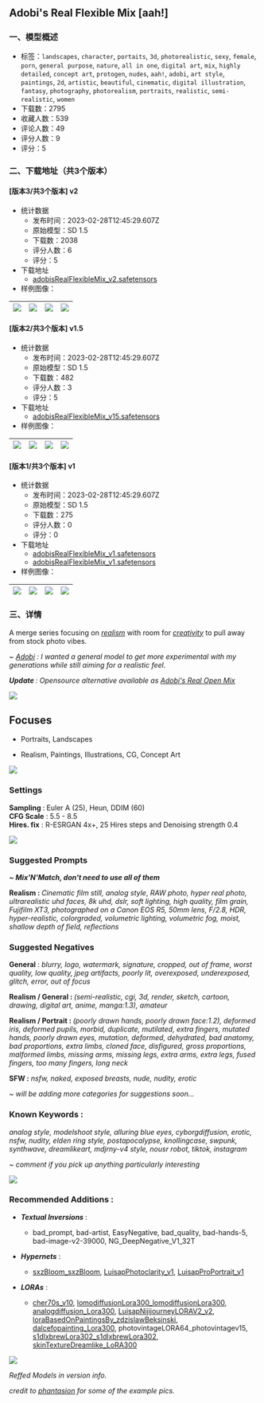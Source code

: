 ## Adobi's Real Flexible Mix [aah!]
### 一、模型概述

- 标签：`landscapes`, `character`, `portaits`, `3d`, `photorealistic`, `sexy`, `female`, `porn`, `general purpose`, `nature`, `all in one`, `digital art`, `mix`, `highly detailed`, `concept art`, `protogen`, `nudes`, `aah!`, `adobi`, `art style`, `paintings`, `2d`, `artistic`, `beautiful`, `cinematic`, `digital illustration`, `fantasy`, `photography`, `photorealism`, `portraits`, `realistic`, `semi-realistic`, `women`
- 下载数：2795
- 收藏人数：539
- 评论人数：49
- 评分人数：9
- 评分：5

### 二、下载地址（共3个版本）

#### [版本3/共3个版本] v2

- 统计数据
  - 发布时间：2023-02-28T12:45:29.607Z
  - 原始模型：SD 1.5
  - 下载数：2038
  - 评分人数：6
  - 评分：5
- 下载地址
  - [adobisRealFlexibleMix_v2.safetensors](https://civitai.com/api/download/models/16523)
- 样例图像：

| <img src="https://image.civitai.com/xG1nkqKTMzGDvpLrqFT7WA/b515fc1f-137d-4cea-1842-9b98bc70bc00/width=450/167398.jpeg" /> | <img src="https://image.civitai.com/xG1nkqKTMzGDvpLrqFT7WA/f074f6b4-f589-4a57-a87e-df3c01ed6e00/width=450/167635.jpeg" /> | <img src="https://image.civitai.com/xG1nkqKTMzGDvpLrqFT7WA/a5a52b32-2e78-433d-cd18-86fee7ef3900/width=450/167634.jpeg" /> | <img src="https://image.civitai.com/xG1nkqKTMzGDvpLrqFT7WA/8c9a715a-08e1-481c-b350-d3d36c642700/width=450/167397.jpeg" /> |
| ---- | ---- | ---- | ---- |

#### [版本2/共3个版本] v1.5

- 统计数据
  - 发布时间：2023-02-28T12:45:29.607Z
  - 原始模型：SD 1.5
  - 下载数：482
  - 评分人数：3
  - 评分：5
- 下载地址
  - [adobisRealFlexibleMix_v15.safetensors](https://civitai.com/api/download/models/15573)
- 样例图像：

| <img src="https://image.civitai.com/xG1nkqKTMzGDvpLrqFT7WA/d43a426a-483d-423c-d874-fdaca06cdb00/width=450/155733.jpeg" /> | <img src="https://image.civitai.com/xG1nkqKTMzGDvpLrqFT7WA/8238d9f2-b9ee-4565-bee1-ae40d9509b00/width=450/156764.jpeg" /> | <img src="https://image.civitai.com/xG1nkqKTMzGDvpLrqFT7WA/0648a198-0e93-4792-d791-587857acfd00/width=450/157180.jpeg" /> | <img src="https://image.civitai.com/xG1nkqKTMzGDvpLrqFT7WA/69c6f533-0474-4f1a-a6d8-b7e17bfd0f00/width=450/155727.jpeg" /> |
| ---- | ---- | ---- | ---- |

#### [版本1/共3个版本] v1

- 统计数据
  - 发布时间：2023-02-28T12:45:29.607Z
  - 原始模型：SD 1.5
  - 下载数：275
  - 评分人数：0
  - 评分：0
- 下载地址
  - [adobisRealFlexibleMix_v1.safetensors](https://civitai.com/api/download/models/8682?type=Model&format=SafeTensor&size=full&fp=fp16)
  - [adobisRealFlexibleMix_v1.safetensors](https://civitai.com/api/download/models/8682)
- 样例图像：

| <img src="https://image.civitai.com/xG1nkqKTMzGDvpLrqFT7WA/3bba46e8-af5d-45fe-68f2-b6ea9234c000/width=450/86995.jpeg" /> | <img src="https://image.civitai.com/xG1nkqKTMzGDvpLrqFT7WA/a8ec4e8d-e956-44f7-b3cf-784159b58c00/width=450/82704.jpeg" /> | <img src="https://image.civitai.com/xG1nkqKTMzGDvpLrqFT7WA/518333a3-6126-4c82-e6a1-2af70a458700/width=450/82882.jpeg" /> | <img src="https://image.civitai.com/xG1nkqKTMzGDvpLrqFT7WA/992c741a-38f4-48d9-42dc-2bdfa153eb00/width=450/82716.jpeg" /> |
| ---- | ---- | ---- | ---- |


### 三、详情
<p>A merge series focusing on <em><u>realism</u></em> with room for <em><u>creativity</u></em> to pull away from stock photo vibes.</p><p><em>~ </em><a rel="ugc" href="https://civitai.com/user/adobi"><em>Adobi</em></a><em> : I wanted a general model to get more experimental with my generations while still aiming for a realistic feel.</em></p><p><strong><em>Update </em></strong><em>: Opensource alternative available as </em><a target="_blank" rel="ugc" href="https://civitai.com/models/13174/adobis-real-open-mix-aah"><em>Adobi's Real Open Mix</em></a></p><img src="https://imagecache.civitai.com/xG1nkqKTMzGDvpLrqFT7WA/1c4518b5-10fb-4812-b914-e99a21e59c00/width=525" /><h2>Focuses</h2><ul><li><p>Portraits, Landscapes</p></li><li><p>Realism, Paintings, Illustrations, CG, Concept Art</p></li></ul><p></p><img src="https://imagecache.civitai.com/xG1nkqKTMzGDvpLrqFT7WA/6116ca38-ee9d-4641-9f47-a0e48854b800/width=525" /><h3>Settings</h3><p><strong>Sampling </strong>: Euler A (25), Heun, DDIM (60)<br /><strong>CFG Scale</strong> : 5.5 - 8.5<br /><strong>Hires. fix</strong> : R-ESRGAN 4x+, 25 Hires steps and Denoising strength 0.4</p><p></p><img src="https://imagecache.civitai.com/xG1nkqKTMzGDvpLrqFT7WA/f0e976d3-01f6-4ab3-55e2-c1b111baeb00/width=525" /><h3><strong>Suggested Prompts</strong></h3><p><strong><em>~ Mix'N'Match, don't need to use all of them</em></strong></p><p><strong>Realism : </strong><em>Cinematic film still, analog style</em>, <em>RAW photo, hyper real photo, ultrarealistic uhd faces, 8k uhd, dslr, soft lighting, high quality, film grain, Fujifilm XT3, photographed on a Canon EOS R5, 50mm lens, F/2.8, HDR, hyper-realistic, colorgraded, volumetric lighting, volumetric fog, moist, shallow depth of field, reflections</em></p><h3><strong>Suggested Negatives</strong></h3><p><strong>General</strong> : <em>blurry, logo, watermark, signature, cropped, out of frame, worst quality, low quality, jpeg artifacts, poorly lit, overexposed, underexposed, glitch, error, out of focus</em></p><p><strong>Realism / General : </strong><em>(semi-realistic, cgi, 3d, render, sketch, cartoon, drawing, digital art, anime, manga:1.3), amateur</em></p><p><strong>Realism / Portrait : </strong><em>(poorly drawn hands, poorly drawn face:1.2), deformed iris, deformed pupils, morbid, duplicate, mutilated, extra fingers, mutated hands, poorly drawn eyes, mutation, deformed, dehydrated, bad anatomy, bad proportions, extra limbs, cloned face, disfigured, gross proportions, malformed limbs, missing arms, missing legs, extra arms, extra legs, fused fingers, too many fingers, long neck</em></p><p><strong>SFW :</strong> <em>nsfw, naked, exposed breasts, nude, nudity, erotic</em></p><p><em>~ will be adding more categories for suggestions soon...</em></p><p></p><h3>Known Keywords :</h3><p><em>analog style, modelshoot style, alluring blue eyes, cyborgdiffusion, erotic, nsfw, nudity, elden ring style, postapocalypse, knollingcase, swpunk, synthwave, dreamlikeart, mdjrny-v4 style, nousr robot, tiktok, instagram</em></p><p><em>~ comment if you pick up anything particularly interesting</em></p><img src="https://imagecache.civitai.com/xG1nkqKTMzGDvpLrqFT7WA/cde35051-db21-4f1f-1dc5-cb2af04e0f00/width=525" /><h3>Recommended Additions :</h3><ul><li><p><strong><em>Textual Inversions</em> </strong>:</p><ul><li><p>bad_prompt, bad-artist, EasyNegative, bad_quality, bad-hands-5, bad-image-v2-39000, NG_DeepNegative_V1_32T</p></li></ul></li><li><p><strong><em>Hypernets</em></strong> :</p><ul><li><p><a target="_blank" rel="ugc" href="https://civitai.com/models/4845/sxz-bloom">sxzBloom_sxzBloom</a>, <a target="_blank" rel="ugc" href="https://civitai.com/models/3827/luisap-photoclarity">LuisapPhotoclarity_v1</a>, <a target="_blank" rel="ugc" href="https://civitai.com/models/4850/luisappro-portrait">LuisapProPortrait_v1</a></p></li></ul></li><li><p><strong><em>LORAs</em></strong> :</p><ul><li><p><a target="_blank" rel="ugc" href="https://civitai.com/models/5435/cher-70s">cher70s_v10</a>, <a target="_blank" rel="ugc" href="https://civitai.com/models/6723/lomodiffusionlora300">lomodiffusionLora300_lomodiffusionLora300</a>, <a target="_blank" rel="ugc" href="https://civitai.com/models/6457/analogdiffusionlora300">analogdiffusion_Lora300</a>, <a target="_blank" rel="ugc" href="https://civitai.com/models/5163/luisap-nijijourney-lora-v2-1mb">LuisapNijijourneyLORAV2_v2</a>, <a target="_blank" rel="ugc" href="https://civitai.com/models/7019/lora-based-on-paintings-by-zdzislaw-beksinski">loraBasedOnPaintingsBy_zdzislawBeksinski</a>, <a target="_blank" rel="ugc" href="https://civitai.com/models/7183/dalcefopaintinglora300">dalcefopainting_Lora300</a>, photovintageLORA64_photovintagev15, <a target="_blank" rel="ugc" href="https://civitai.com/models/6189/s1dlxbrewlora302">s1dlxbrewLora302_s1dlxbrewLora302</a>, <a target="_blank" rel="ugc" href="https://civitai.com/models/7363/skintexturedreamlikelora300">skinTextureDreamlike_LoRA300</a></p></li></ul></li></ul><img src="https://imagecache.civitai.com/xG1nkqKTMzGDvpLrqFT7WA/dfde3674-af52-44e4-de70-2508be024200/width=525" /><p><em>Reffed Models in version info.</em></p><p><em>credit to </em><a target="_blank" rel="ugc" href="https://civitai.com/user/phantasion"><em><u>phantasion</u></em></a><em> for some of the example pics.</em></p>
